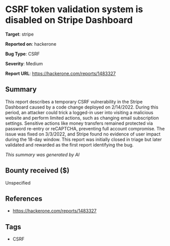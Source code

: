 # CSRF token validation system is disabled on Stripe Dashboard

**Target**: stripe

**Reported on**: hackerone

**Bug Type**: CSRF

**Severity**: Medium

**Report URL**: https://hackerone.com/reports/1483327

## Summary
This report describes a temporary CSRF vulnerability in the Stripe Dashboard caused by a code change deployed on 2/14/2022. 
During this period, an attacker could trick a logged-in user into visiting a malicious website and perform limited actions, such as changing email subscription settings. 
Sensitive actions like money transfers remained protected via password re-entry or reCAPTCHA, preventing full account compromise. 
The issue was fixed on 3/3/2022, and Stripe found no evidence of user impact during the 18-day window. 
This report was initially closed in triage but later validated and rewarded as the first report identifying the bug.

_This summary was generated by AI_

## Bounty received ($)
Unspecified

## References
- https://hackerone.com/reports/1483327
## Tags
- CSRF
